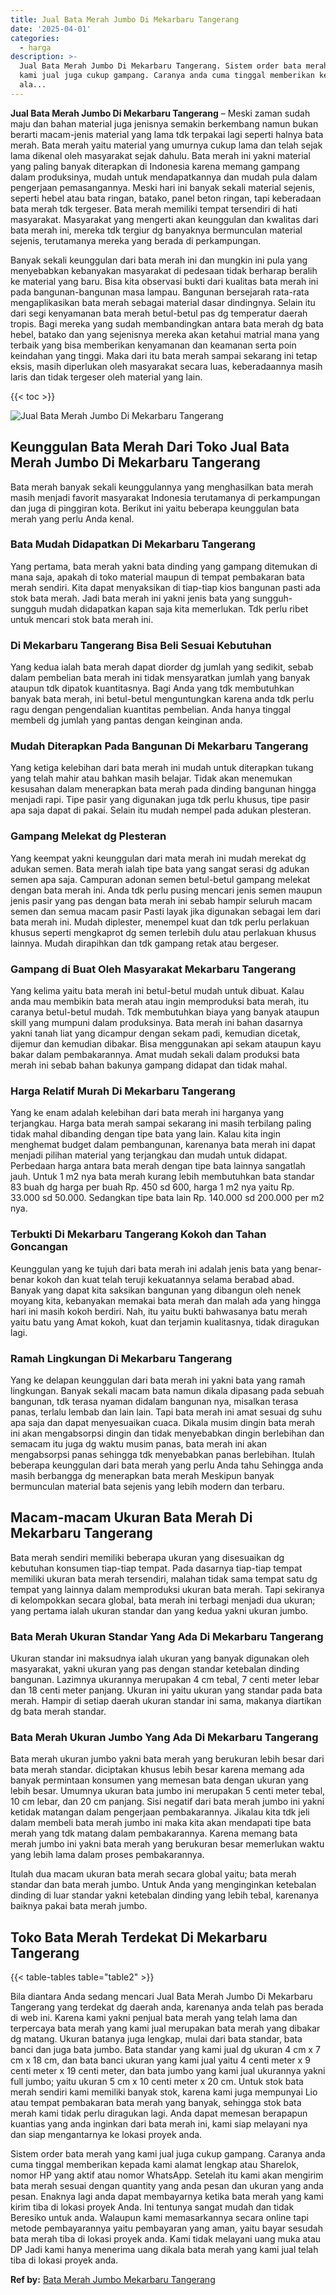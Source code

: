 ```yaml
---
title: Jual Bata Merah Jumbo Di Mekarbaru Tangerang
date: '2025-04-01'
categories:
  - harga
description: >-
  Jual Bata Merah Jumbo Di Mekarbaru Tangerang. Sistem order bata merah yang
  kami jual juga cukup gampang. Caranya anda cuma tinggal memberikan kepada kami
  ala...
---
```


**Jual Bata Merah Jumbo Di Mekarbaru Tangerang** – Meski zaman sudah maju dan bahan material juga jenisnya semakin berkembang namun bukan berarti macam-jenis material yang lama tdk terpakai lagi seperti halnya bata merah. Bata merah yaitu material yang umurnya cukup lama dan telah sejak lama dikenal oleh masyarakat sejak dahulu. Bata merah ini yakni material yang paling banyak diterapkan di Indonesia karena memang gampang dalam produksinya, mudah untuk mendapatkannya dan mudah pula dalam pengerjaan pemasangannya. Meski hari ini banyak sekali material sejenis, seperti hebel atau bata ringan, batako, panel beton ringan, tapi keberadaan bata merah tdk tergeser. Bata merah memiliki tempat tersendiri di hati masyarakat. Masyarakat yang mengerti akan keunggulan dan kwalitas dari bata merah ini, mereka tdk tergiur dg banyaknya bermunculan material sejenis, terutamanya mereka yang berada di perkampungan.

Banyak sekali keunggulan dari bata merah ini dan mungkin ini pula yang menyebabkan kebanyakan masyarakat di pedesaan tidak berharap beralih ke material yang baru. Bisa kita observasi bukti dari kualitas bata merah ini pada bangunan-bangunan masa lampau. Bangunan bersejarah rata-rata mengaplikasikan bata merah sebagai material dasar dindingnya. Selain itu dari segi kenyamanan bata merah betul-betul pas dg temperatur daerah tropis. Bagi mereka yang sudah membandingkan antara bata merah dg bata hebel, batako dan yang sejenisnya mereka akan ketahui matrial mana yang terbaik yang bisa memberikan kenyamanan dan keamanan serta poin keindahan yang tinggi. Maka dari itu bata merah sampai sekarang ini tetap eksis, masih diperlukan oleh masyarakat secara luas, keberadaannya masih laris dan tidak tergeser oleh material yang lain.

{{< toc >}}

![Jual Bata Merah Jumbo Di Mekarbaru Tangerang](/images/jual-bata-merah-37.png)

## Keunggulan Bata Merah Dari Toko Jual Bata Merah Jumbo Di Mekarbaru Tangerang

Bata merah banyak sekali keunggulannya yang menghasilkan bata merah masih menjadi favorit masyarakat Indonesia terutamanya di perkampungan dan juga di pinggiran kota. Berikut ini yaitu beberapa keunggulan bata merah yang perlu Anda kenal.

### Bata Mudah Didapatkan Di Mekarbaru Tangerang

Yang pertama, bata merah yakni bata dinding yang gampang ditemukan di mana saja, apakah di toko material maupun di tempat pembakaran bata merah sendiri. Kita dapat menyaksikan di tiap-tiap kios bangunan pasti ada stok bata merah. Jadi bata merah ini yakni jenis bata yang sungguh-sungguh mudah didapatkan kapan saja kita memerlukan. Tdk perlu ribet untuk mencari stok bata merah ini.

### Di Mekarbaru Tangerang Bisa Beli Sesuai Kebutuhan

Yang kedua ialah bata merah dapat diorder dg jumlah yang sedikit, sebab dalam pembelian bata merah ini tidak mensyaratkan jumlah yang banyak ataupun tdk dipatok kuantitasnya. Bagi Anda yang tdk membutuhkan banyak bata merah, ini betul-betul menguntungkan karena anda tdk perlu ragu dengan pengendalian kuantitas pembelian. Anda hanya tinggal membeli dg jumlah yang pantas dengan keinginan anda.

### Mudah Diterapkan Pada Bangunan Di Mekarbaru Tangerang

Yang ketiga kelebihan dari bata merah ini mudah untuk diterapkan tukang yang telah mahir atau bahkan masih belajar. Tidak akan menemukan kesusahan dalam menerapkan bata merah pada dinding bangunan hingga menjadi rapi. Tipe pasir yang digunakan juga tdk perlu khusus, tipe pasir apa saja dapat di pakai. Selain itu mudah nempel pada adukan plesteran.

### Gampang Melekat dg Plesteran

Yang keempat yakni keunggulan dari mata merah ini mudah merekat dg adukan semen. Bata merah ialah tipe bata yang sangat serasi dg adukan semen apa saja. Campuran adonan semen betul-betul gampang melekat dengan bata merah ini. Anda tdk perlu pusing mencari jenis semen maupun jenis pasir yang pas dengan bata merah ini sebab hampir seluruh macam semen dan semua macam pasir Pasti layak jika digunakan sebagai lem dari bata merah ini. Mudah diplester, menempel kuat dan tdk perlu perlakuan khusus seperti mengkaprot dg semen terlebih dulu atau perlakuan khusus lainnya. Mudah dirapihkan dan tdk gampang retak atau bergeser.

### Gampang di Buat Oleh Masyarakat Mekarbaru Tangerang

Yang kelima yaitu bata merah ini betul-betul mudah untuk dibuat. Kalau anda mau membikin bata merah atau ingin memproduksi bata merah, itu caranya betul-betul mudah. Tdk membutuhkan biaya yang banyak ataupun skill yang mumpuni dalam produksinya. Bata merah ini bahan dasarnya yakni tanah liat yang dicampur dengan sekam padi, kemudian dicetak, dijemur dan kemudian dibakar. Bisa menggunakan api sekam ataupun kayu bakar dalam pembakarannya. Amat mudah sekali dalam produksi bata merah ini sebab bahan bakunya gampang didapat dan tidak mahal.

### Harga Relatif Murah Di Mekarbaru Tangerang

Yang ke enam adalah kelebihan dari bata merah ini harganya yang terjangkau. Harga bata merah sampai sekarang ini masih terbilang paling tidak mahal dibanding dengan tipe bata yang lain. Kalau kita ingin menghemat budget dalam pembangunan, karenanya bata merah ini dapat menjadi pilihan material yang terjangkau dan mudah untuk didapat. Perbedaan harga antara bata merah dengan tipe bata lainnya sangatlah jauh. Untuk 1 m2 nya bata merah kurang lebih membutuhkan bata standar 83 buah dg harga per buah Rp. 450 sd 600, harga 1 m2 nya yaitu Rp. 33.000 sd 50.000. Sedangkan tipe bata lain Rp. 140.000 sd 200.000 per m2 nya.

### Terbukti Di Mekarbaru Tangerang Kokoh dan Tahan Goncangan

Keunggulan yang ke tujuh dari bata merah ini adalah jenis bata yang benar-benar kokoh dan kuat telah teruji kekuatannya selama berabad abad. Banyak yang dapat kita saksikan bangunan yang dibangun oleh nenek moyang kita, kebanyakan memakai bata merah dan malah ada yang hingga hari ini masih kokoh berdiri. Nah, itu yaitu bukti bahwasanya batu merah yaitu batu yang Amat kokoh, kuat dan terjamin kualitasnya, tidak diragukan lagi.

### Ramah Lingkungan Di Mekarbaru Tangerang

Yang ke delapan keunggulan dari bata merah ini yakni bata yang ramah lingkungan. Banyak sekali macam bata namun dikala dipasang pada sebuah bangunan, tdk terasa nyaman didalam bangunan nya, misalkan terasa panas, terlalu lembab dan lain lain. Tapi bata merah ini amat sesuai dg suhu apa saja dan dapat menyesuaikan cuaca. Dikala musim dingin bata merah ini akan mengabsorpsi dingin dan tidak menyebabkan dingin berlebihan dan semacam itu juga dg waktu musim panas, bata merah ini akan mengabsorpsi panas sehingga tdk menyebabkan panas berlebihan. Itulah beberapa keunggulan dari bata merah yang perlu Anda tahu Sehingga anda masih berbangga dg menerapkan bata merah Meskipun banyak bermunculan material bata sejenis yang lebih modern dan terbaru.

## Macam-macam Ukuran Bata Merah Di Mekarbaru Tangerang

Bata merah sendiri memiliki beberapa ukuran yang disesuaikan dg kebutuhan konsumen tiap-tiap tempat. Pada dasarnya tiap-tiap tempat memiliki ukuran bata merah tersendiri, malahan tidak sama tempat satu dg tempat yang lainnya dalam memproduksi ukuran bata merah. Tapi sekiranya di kelompokkan secara global, bata merah ini terbagi menjadi dua ukuran; yang pertama ialah ukuran standar dan yang kedua yakni ukuran jumbo.

### Bata Merah Ukuran Standar Yang Ada Di Mekarbaru Tangerang

Ukuran standar ini maksudnya ialah ukuran yang banyak digunakan oleh masyarakat, yakni ukuran yang pas dengan standar ketebalan dinding bangunan. Lazimnya ukurannya merupakan 4 cm tebal, 7 centi meter lebar dan 18 centi meter panjang. Ukuran ini yaitu ukuran yang standar pada bata merah. Hampir di setiap daerah ukuran standar ini sama, makanya diartikan dg bata merah standar.

### Bata Merah Ukuran Jumbo Yang Ada Di Mekarbaru Tangerang

Bata merah ukuran jumbo yakni bata merah yang berukuran lebih besar dari bata merah standar. diciptakan khusus lebih besar karena memang ada banyak permintaan konsumen yang memesan bata dengan ukuran yang lebih besar. Umumnya ukuran bata jumbo ini merupakan 5 centi meter tebal, 10 cm lebar, dan 20 cm panjang. Sisi negatif dari bata merah jumbo ini yakni ketidak matangan dalam pengerjaan pembakarannya. Jikalau kita tdk jeli dalam membeli bata merah jumbo ini maka kita akan mendapati tipe bata merah yang tdk matang dalam pembakarannya. Karena memang bata merah jumbo ini yakni bata merah yang berukuran besar memerlukan waktu yang lebih lama dalam proses pembakarannya.

Itulah dua macam ukuran bata merah secara global yaitu; bata merah standar dan bata merah jumbo. Untuk Anda yang menginginkan ketebalan dinding di luar standar yakni ketebalan dinding yang lebih tebal, karenanya baiknya pakai bata merah jumbo.

## Toko Bata Merah Terdekat Di Mekarbaru Tangerang

{{< table-tables table="table2" >}}

Bila diantara Anda sedang mencari Jual Bata Merah Jumbo Di Mekarbaru Tangerang yang terdekat dg daerah anda, karenanya anda telah pas berada di web ini. Karena kami yakni penjual bata merah yang telah lama dan terpercaya bata merah yang kami jual merupakan bata merah yang dibakar dg matang. Ukuran batanya juga lengkap, mulai dari bata standar, bata banci dan juga bata jumbo. Bata standar yang kami jual dg ukuran 4 cm x 7 cm x 18 cm, dan bata banci ukuran yang kami jual yaitu 4 centi meter x 9 centi meter x 19 centi meter, dan bata jumbo yang kami jual ukurannya yakni full jumbo; yaitu ukuran 5 cm x 10 centi meter x 20 cm. Untuk stok bata merah sendiri kami memiliki banyak stok, karena kami juga mempunyai Lio atau tempat pembakaran bata merah yang banyak, sehingga stok bata merah kami tidak perlu diragukan lagi. Anda dapat memesan berapapun kuantias yang anda inginkan dari bata merah ini, kami siap melayani nya dan siap mengantarnya ke lokasi proyek anda.

Sistem order bata merah yang kami jual juga cukup gampang. Caranya anda cuma tinggal memberikan kepada kami alamat lengkap atau Sharelok, nomor HP yang aktif atau nomor WhatsApp. Setelah itu kami akan mengirim bata merah sesuai dengan quantity yang anda pesan dan ukuran yang anda pesan. Enaknya lagi anda dapat membayarnya ketika bata merah yang kami kirim tiba di lokasi proyek Anda. Ini tentunya sangat mudah dan tidak Beresiko untuk anda. Walaupun kami memasarkannya secara online tapi metode pembayarannya yaitu pembayaran yang aman, yaitu bayar sesudah bata merah tiba di lokasi proyek anda. Kami tidak melayani uang muka atau DP Jadi kami hanya menerima uang dikala bata merah yang kami jual telah tiba di lokasi proyek anda.

**Ref by:** [Bata Merah Jumbo Mekarbaru Tangerang](https://id.wikipedia.org/wiki/Bata)
